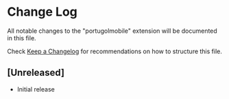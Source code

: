 # Change Log

All notable changes to the "portugolmobile" extension will be documented in this file.

Check [Keep a Changelog](http://keepachangelog.com/) for recommendations on how to structure this file.

## [Unreleased]

- Initial release